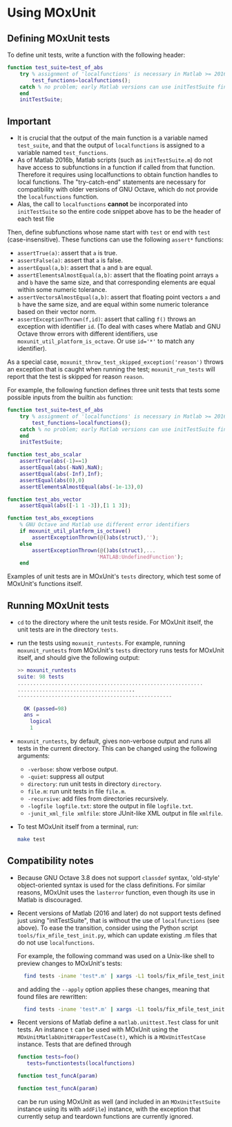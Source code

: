 # Using MOxUnit

## Defining MOxUnit tests

To define unit tests, write a function with the following header:

```matlab
function test_suite=test_of_abs
    try % assignment of 'localfunctions' is necessary in Matlab >= 2016
        test_functions=localfunctions();
    catch % no problem; early Matlab versions can use initTestSuite fine
    end
    initTestSuite;
```

## Important

-   It is crucial that the output of the main function is a variable named `test_suite`, and that the output of `localfunctions` is assigned to a variable named `test_functions`.
-   As of Matlab 2016b, Matlab scripts (such as `initTestSuite.m`) do not have access to subfunctions in a function if called from that function. Therefore it requires using localfunctions to obtain function handles to local functions. The "try-catch-end" statements are necessary for compatibility with older versions of GNU Octave, which do not provide the `localfunctions` function.
-   Alas, the call to `localfunctions` **cannot** be incorporated into `initTestSuite` so the entire code snippet above has to be the header of each test file

Then, define subfunctions whose name start with `test` or end with `test` (case-insensitive). These functions can use the following `assert*` functions:

-   `assertTrue(a)`: assert that `a` is true.
-   `assertFalse(a)`: assert that `a` is false.
-   `assertEqual(a,b)`: assert that `a` and `b` are equal.
-   `assertElementsAlmostEqual(a,b)`: assert that the floating point arrays `a` and `b` have the same size, and that corresponding elements are equal within some numeric tolerance.
-   `assertVectorsAlmostEqual(a,b)`: assert that floating point vectors `a` and `b` have the same size, and are equal within some numeric tolerance based on their vector norm.
-   `assertExceptionThrown(f,id)`: assert that calling `f()` throws an exception with identifier `id`. (To deal with cases where Matlab and GNU Octave throw errors with different identifiers, use `moxunit_util_platform_is_octave`. Or use `id='*'` to match any identifier).

As a special case, `moxunit_throw_test_skipped_exception('reason')` throws an exception that is caught when running the test; `moxunit_run_tests` will report that the test is skipped for reason `reason`.

For example, the following function defines three unit tests that tests some possible inputs from the builtin `abs` function:

```matlab
function test_suite=test_of_abs
    try % assignment of 'localfunctions' is necessary in Matlab >= 2016
        test_functions=localfunctions();
    catch % no problem; early Matlab versions can use initTestSuite fine
    end
    initTestSuite;

function test_abs_scalar
    assertTrue(abs(-1)==1)
    assertEqual(abs(-NaN),NaN);
    assertEqual(abs(-Inf),Inf);
    assertEqual(abs(0),0)
    assertElementsAlmostEqual(abs(-1e-13),0)

function test_abs_vector
    assertEqual(abs([-1 1 -3]),[1 1 3]);

function test_abs_exceptions
    % GNU Octave and Matlab use different error identifiers
    if moxunit_util_platform_is_octave()
        assertExceptionThrown(@()abs(struct),'');
    else
        assertExceptionThrown(@()abs(struct),...
                             'MATLAB:UndefinedFunction');
    end
```

Examples of unit tests are in MOxUnit's `tests` directory, which test some of MOxUnit's functions itself.

## Running MOxUnit tests

-   `cd` to the directory where the unit tests reside. For MOxUnit itself, the unit tests are in the directory `tests`.

-   run the tests using `moxunit_runtests`. For example, running `moxunit_runtests` from MOxUnit's `tests` directory runs tests for MOxUnit itself, and should give the following output:

    ```matlab
    >> moxunit_runtests
    suite: 98 tests
    ............................................................
    ......................................
    --------------------------------------------------

      OK (passed=98)
      ans =
        logical
        1
    ```

-   `moxunit_runtests`, by default, gives non-verbose output and runs all tests in the current directory. This can be changed using the following arguments:
    -   `-verbose`: show verbose output.
    -   `-quiet`: suppress all output
    -   `directory`: run unit tests in directory `directory`.
    -   `file.m`: run unit tests in file `file.m`.
    -   `-recursive`: add files from directories recursively.
    -   `-logfile logfile.txt`: store the output in file `logfile.txt`.
    -   `-junit_xml_file xmlfile`: store JUnit-like XML output in file `xmlfile`.

-   To test MOxUnit itself from a terminal, run:

    ```bash
    make test
    ```

## Compatibility notes

-   Because GNU Octave 3.8 does not support `classdef` syntax, 'old-style' object-oriented syntax is used for the class definitions. For similar reasons, MOxUnit uses the `lasterror` function, even though its use in Matlab is discouraged.

-   Recent versions of Matlab (2016 and later) do not support tests defined just using "initTestSuite", that is without the use of `localfunctions` (see above). To ease the transition, consider using the Python script `tools/fix_mfile_test_init.py`, which can update existing .m files that do not use `localfunctions`.

    For example, the following command was used on a Unix-like shell to preview changes to MOxUnit's tests:

    ```bash
      find tests -iname 'test*.m' | xargs -L1 tools/fix_mfile_test_init.py
    ```

    and adding the `--apply` option applies these changes, meaning that found files are rewritten:

    ```bash
      find tests -iname 'test*.m' | xargs -L1 tools/fix_mfile_test_init.py --apply
    ```

-   Recent versions of Matlab define a `matlab.unittest.Test` class for unit tests. An instance `t` can be used with MOxUnit using the `MOxUnitMatlabUnitWrapperTestCase(t)`, which is a `MOxUnitTestCase` instance. Tests that are defined through

    ```matlab
    function tests=foo()
       tests=functiontests(localfunctions)

    function test_funcA(param)

    function test_funcA(param)
    ```

    can be run using MOxUnit as well (and included in an ``MOxUnitTestSuite`` instance using its with ``addFile``) instance, with the exception that currently setup and teardown functions are currently ignored.
